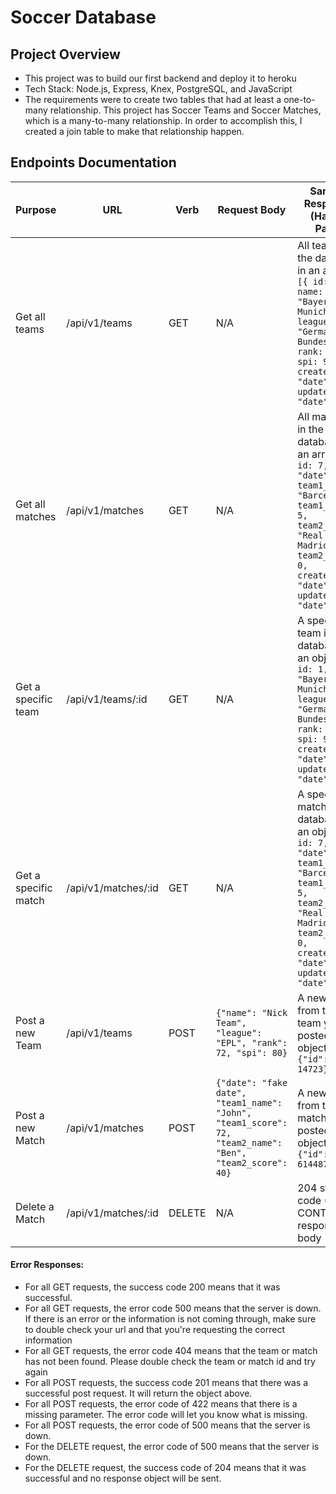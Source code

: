 # Soccer Database

## Project Overview

- This project was to build our first backend and deploy it to heroku
- Tech Stack: Node.js, Express, Knex, PostgreSQL, and JavaScript
- The requirements were to create two tables that had at least a one-to-many relationship. This project has Soccer Teams and Soccer Matches, which is a many-to-many relationship. In order to accomplish this, I created a join table to make that relationship happen.

## Endpoints Documentation

| Purpose            | URL                 | Verb   | Request Body | Sample Response (Happy Path) |
|--------------------|---------------------|--------|--------------|------------------------------|
|Get all teams       |/api/v1/teams        | GET    | N/A          | All teams in the database in an array: ```[{ id: 1, name: "Bayern Munich", league: "German Bundesliga", rank: 1, spi: 93.10, created_at: "date", updated_at: "date" }]```|
|Get all matches     |/api/v1/matches      | GET    | N/A          | All matches in the database in an array: ```[{ id: 7, date: "date", team1_name: "Barcelona", team1_score: 5, team2_name: "Real Madrid", team2_score: 0, created_at: "date", updated_at: "date" }]```|
|Get a specific team |/api/v1/teams/:id    | GET    | N/A          | A specific team in the database in an object: ```{ id: 1, name: "Bayern Munich", league: "German Bundesliga", rank: 1, spi: 93.10, created_at: "date", updated_at: "date" }```|
|Get a specific match|/api/v1/matches/:id  | GET    | N/A          | A specific match in the database in an object: ```{ id: 7, date: "date", team1_name: "Barcelona", team1_score: 5, team2_name: "Real Madrid", team2_score: 0, created_at: "date", updated_at: "date" }```|
|Post a new Team     |/api/v1/teams        | POST   | ```{"name": "Nick Team", "league": "EPL", "rank": 72, "spi": 80}```| A new id from the team you posted in an object: ```{"id": 14723}```|
|Post a new Match     |/api/v1/matches     | POST   | ```{"date": "fake date", "team1_name": "John", "team1_score": 72, "team2_name": "Ben", "team2_score": 40}```| A new id from the match you posted in an object: ```{"id": 614487}```|
|Delete a Match       |/api/v1/matches/:id | DELETE | N/A        | 204 status code (NO CONTENT in response body |


#### Error Responses:
- For all GET requests, the success code 200 means that it was successful.
- For all GET requests, the error code 500 means that the server is down. If there is an error or the information is not coming through, make sure to double check your url and that you're requesting the correct information
- For all GET requests, the error code 404 means that the team or match has not been found. Please double check the team or match id and try again
- For all POST requests, the success code 201 means that there was a successful post request. It will return the object above.
- For all POST requests, the error code of 422 means that there is a missing parameter. The error code will let you know what is missing.
- For all POST requests, the error code of 500 means that the server is down. 
- For the DELETE request, the error code of 500 means that the server is down.
- For the DELETE request, the success code of 204 means that it was successful and no response object will be sent.
